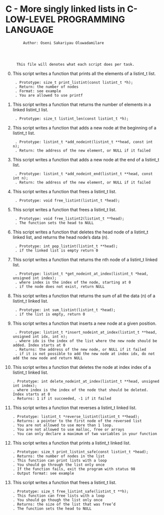 #	C - More singly linked lists in C-LOW-LEVEL PROGRAMMING LANGUAGE



		    Author: Oseni Sakariyau Oluwadamilare




	     This file will denotes what each script does per task.


0. This script writes a function that prints all the elements of a listint_t list.

    	. Prototype: size_t print_listint(const listint_t *h);
    	. Return: the number of nodes
    	. Format: see example
    	. You are allowed to use printf


1. This script writes a function that returns the number of elements in a linked listint_t list.

    	. Prototype: size_t listint_len(const listint_t *h);

2. This script writes a function that adds a new node at the beginning of a listint_t list.

    	. Prototype: listint_t *add_nodeint(listint_t **head, const int n);
    	. Return: the address of the new element, or NULL if it failed

3. This script writes a function that adds a new node at the end of a listint_t list.

    	. Prototype: listint_t *add_nodeint_end(listint_t **head, const int n);
    	. Return: the address of the new element, or NULL if it failed

4. This script writes a function that frees a listint_t list.

    	. Prototype: void free_listint(listint_t *head);

5. This script writes a function that frees a listint_t list.

    	. Prototype: void free_listint2(listint_t **head);
    	. The function sets the head to NULL

6. This script writes a function that deletes the head node of a listint_t linked list, and returns the head node’s data (n).

    	. Prototype: int pop_listint(listint_t **head);
    	. if the linked list is empty return 0

7. This script writes a function that returns the nth node of a listint_t linked list.

    	. Prototype: listint_t *get_nodeint_at_index(listint_t *head, unsigned int index);
    	. where index is the index of the node, starting at 0
    	. if the node does not exist, return NULL

8. This script writes a function that returns the sum of all the data (n) of a listint_t linked list.

    	. Prototype: int sum_listint(listint_t *head);
    	. if the list is empty, return 0

9. This script writes a function that inserts a new node at a given position.

    	. Prototype: listint_t *insert_nodeint_at_index(listint_t **head, unsigned int idx, int n);
    	. where idx is the index of the list where the new node should be added. Index starts at 0
    	. Returns: the address of the new node, or NULL if it failed
    	. if it is not possible to add the new node at index idx, do not add the new node and return NULL

10. This script writes a function that deletes the node at index index of a listint_t linked list.

    	. Prototype: int delete_nodeint_at_index(listint_t **head, unsigned int index);
    	. where index is the index of the node that should be deleted. Index starts at 0
    	. Returns: 1 if it succeeded, -1 if it failed

11. This script writes a function that reverses a listint_t linked list.

    	. Prototype: listint_t *reverse_listint(listint_t **head);
    	. Returns: a pointer to the first node of the reversed list
    	. You are not allowed to use more than 1 loop.
    	. You are not allowed to use malloc, free or arrays
    	. You can only declare a maximum of two variables in your function


12. This script writes a function that prints a listint_t linked list.

    	. Prototype: size_t print_listint_safe(const listint_t *head);
    	. Returns: the number of nodes in the list
    	. This function can print lists with a loop
    	. You should go through the list only once
    	. If the function fails, exit the program with status 98
    	. Output format: see example


13. This script writes a function that frees a listint_t list.

    	. Prototype: size_t free_listint_safe(listint_t **h);
    	. This function can free lists with a loop
    	. You should go though the list only once
    	. Returns: the size of the list that was free’d
    	. The function sets the head to NULL

